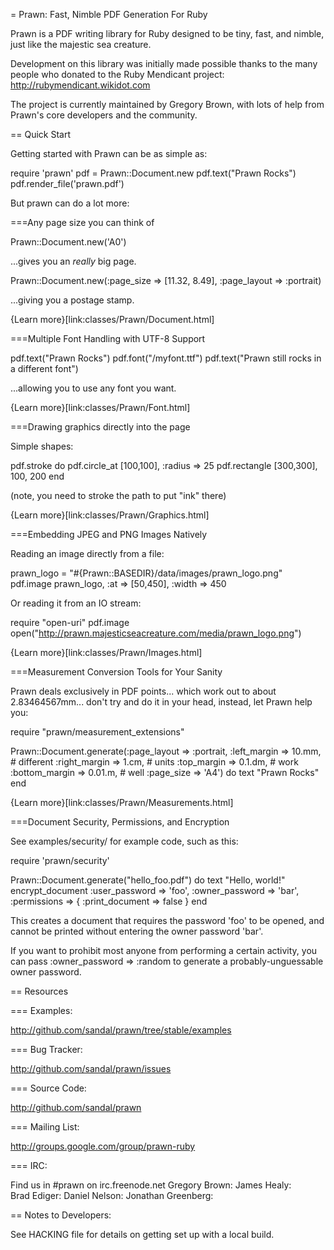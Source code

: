 = Prawn: Fast, Nimble PDF Generation For Ruby

Prawn is a PDF writing library for Ruby designed to be tiny, fast, and nimble,
just like the majestic sea creature.

Development on this library was initially made possible thanks to 
the many people who donated to the Ruby Mendicant project: 
http://rubymendicant.wikidot.com 

The project is currently maintained by Gregory Brown, with lots of help from
Prawn's core developers and the community.

== Quick Start

Getting started with Prawn can be as simple as:

 require 'prawn'
 pdf = Prawn::Document.new
 pdf.text("Prawn Rocks")
 pdf.render_file('prawn.pdf')

But prawn can do a lot more:

===Any page size you can think of

 Prawn::Document.new('A0')

...gives you an _really_ big page.

 Prawn::Document.new(:page_size   => [11.32, 8.49],
                     :page_layout => :portrait)

...giving you a postage stamp.

{Learn more}[link:classes/Prawn/Document.html]

===Multiple Font Handling with UTF-8 Support

 pdf.text("Prawn Rocks")
 pdf.font("/myfont.ttf")
 pdf.text("Prawn still rocks in a different font")

...allowing you to use any font you want.

{Learn more}[link:classes/Prawn/Font.html]

===Drawing graphics directly into the page

Simple shapes:

 pdf.stroke do
   pdf.circle_at [100,100], :radius => 25
   pdf.rectangle [300,300], 100, 200
 end

(note, you need to stroke the path to put "ink" there)

{Learn more}[link:classes/Prawn/Graphics.html]

===Embedding JPEG and PNG Images Natively

Reading an image directly from a file:

 prawn_logo = "#{Prawn::BASEDIR}/data/images/prawn_logo.png"
 pdf.image prawn_logo, :at => [50,450], :width => 450

Or reading it from an IO stream:

 require "open-uri"
 pdf.image open("http://prawn.majesticseacreature.com/media/prawn_logo.png")

{Learn more}[link:classes/Prawn/Images.html]

===Measurement Conversion Tools for Your Sanity

Prawn deals exclusively in PDF points... which work out to about 2.83464567mm... 
don't try and do it in your head, instead, let Prawn help you:

 require "prawn/measurement_extensions"

 Prawn::Document.generate(:page_layout => :portrait, 
                     :left_margin => 10.mm,    # different
                     :right_margin => 1.cm,    # units
                     :top_margin => 0.1.dm,    # work
                     :bottom_margin => 0.01.m, # well 
                     :page_size => 'A4') do
   text "Prawn Rocks"
 end

{Learn more}[link:classes/Prawn/Measurements.html]

===Document Security, Permissions, and Encryption

See examples/security/ for example code, such as this:

  require 'prawn/security'

  Prawn::Document.generate("hello_foo.pdf") do
    text "Hello, world!"
    encrypt_document :user_password => 'foo', :owner_password => 'bar',
      :permissions => { :print_document => false }
  end

This creates a document that requires the password 'foo' to be opened,
and cannot be printed without entering the owner password 'bar'.

If you want to prohibit most anyone from performing a certain activity, you can
pass :owner_password => :random to generate a probably-unguessable owner 
password.

== Resources

=== Examples:

http://github.com/sandal/prawn/tree/stable/examples

=== Bug Tracker:

http://github.com/sandal/prawn/issues

=== Source Code:

http://github.com/sandal/prawn

=== Mailing List:

http://groups.google.com/group/prawn-ruby

=== IRC:

Find us in #prawn on irc.freenode.net
  Gregory Brown: <sandal>
  James Healy: <yob>               
  Brad Ediger: <bradediger>
  Daniel Nelson: <bluejade>
  Jonathan Greenberg: <jonsgreen>
  
== Notes to Developers: 

See HACKING file for details on getting set up with a local build.

